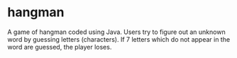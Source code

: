 # hangman
A game of hangman coded using Java. Users try to figure out an unknown word by guessing letters (characters). If 7 letters which do not appear in the word are guessed, the player loses.
